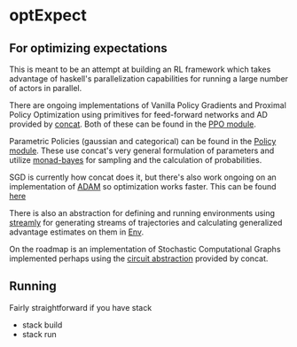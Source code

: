# optExpect

## For optimizing expectations

This is meant to be an attempt at building an RL framework which takes advantage of haskell's parallelization capabilities for running a large number of actors in parallel.

There are ongoing implementations of Vanilla Policy Gradients and Proximal Policy Optimization using primitives for feed-forward networks and AD provided by [concat](https://github.com/conal/concat). Both of these can be found in the [PPO module](src/PPO.hs).

Parametric Policies (gaussian and categorical) can be found in the [Policy module](src/Policy.hs). These use concat's very general formulation of parameters and utilize [monad-bayes](https://github.com/tweag/monad-bayes#readme) for sampling and the calculation of probabilities.

SGD is currently how concat does it, but there's also work ongoing on an implementation of [ADAM](https://arxiv.org/abs/1412.6980) so optimization works faster. This can be found [here](src/Adam.hs)

There is also an abstraction for defining and running environments using [streamly](https://github.com/composewell/streamly) for generating streams of trajectories and calculating generalized advantage estimates on them in [Env](src/Env.hs).

On the roadmap is an implementation of Stochastic Computational Graphs implemented perhaps using the [circuit abstraction](https://github.com/conal/concat/blob/master/examples/src/ConCat/Circuit.hs) provided by concat.

## Running
Fairly straightforward if you have stack
 - stack build
 - stack run
